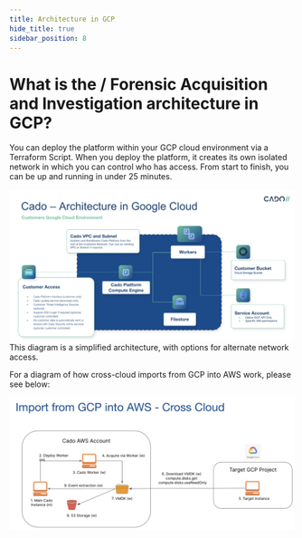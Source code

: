 ```yaml
---
title: Architecture in GCP
hide_title: true
sidebar_position: 8
---
```


# What is the / Forensic Acquisition and Investigation architecture in GCP?
You can deploy the platform within your GCP cloud environment via a Terraform Script. When you deploy the platform, it creates its own isolated network in which you can control who has access. From start to finish, you can be up and running in under 25 minutes.

![GCP Architecture](/img/gcp-architecture.png)
This diagram is a simplified architecture, with options for alternate network access.

For a diagram of how cross-cloud imports from GCP into AWS work, please see below:

![GCP Imports](/img/gcp-imports.png)
